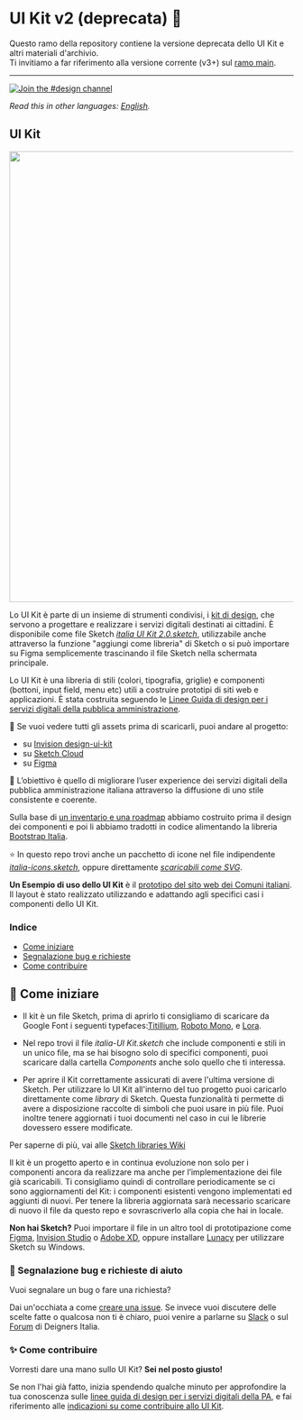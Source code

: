 # UI Kit v2 (deprecata) 🚧 
Questo ramo della repository contiene la versione deprecata dello UI Kit e altri materiali d'archivio.  
Ti invitiamo a far riferimento alla versione corrente (v3+) sul [ramo main](https://github.com/italia/design-ui-kit).  

-----

[![Join the #design channel](https://img.shields.io/badge/Slack%20channel-%23design-blue.svg)](https://developersitalia.slack.com/messages/C7658JRJR/)

*Read this in other languages: [English](README.EN.md).*

## UI Kit

 <img src="INSTRUCTIONS/UI KIT IMG.png" width="800"> 
 
Lo UI Kit è parte di un insieme di strumenti condivisi, i [kit di design](https://designers.italia.it/kit/), che servono a progettare e realizzare i servizi digitali destinati ai cittadini. È disponibile come file Sketch [*italia UI Kit 2.0.sketch*](https://github.com/italia/design-ui-kit/blob/master/italia%20UI%20Kit%202.0.sketch), utilizzabile anche attraverso la funzione "aggiungi come libreria" di Sketch o si può importare su Figma semplicemente trascinando il file Sketch nella schermata principale.

Lo UI Kit è una libreria di stili (colori, tipografia, griglie) e componenti (bottoni, input field, menu etc) utili a costruire prototipi di siti web e applicazioni. È stata costruita seguendo le [Linee Guida di design per i servizi digitali della pubblica amministrazione](https://docs.italia.it/italia/designers-italia/design-linee-guida-docs/it/stabile/).

:eyes: Se vuoi vedere tutti gli assets prima di scaricarli, puoi andare al progetto:

* su [Invision design-ui-kit](https://invis.io/RJFGS2UC3HS)
* su [Sketch Cloud](https://www.sketch.com/s/648c8559-bac6-49c6-88dc-2ef016968fdf)
* su [Figma](https://www.figma.com/file/bLexfydXWzF6ACxFokgzXs/italia-UI-Kit-2.0?node-id=0%3A1)

:dart: L’obiettivo è quello di migliorare l’user experience dei servizi digitali della pubblica amministrazione italiana attraverso la diffusione di uno stile consistente e coerente.

Sulla base di [un inventario e una roadmap](https://docs.google.com/spreadsheets/d/183hI6EBJo3EeiEcQPGZIe3hNN7EerTU5Udk6SkrH2OU/edit#gid=0) abbiamo costruito prima il design dei componenti e poi li abbiamo tradotti in codice alimentando la libreria [Bootstrap Italia](https://italia.github.io/bootstrap-italia/).
  
:star: In questo repo trovi anche un pacchetto di icone nel file indipendente [*italia-icons.sketch*](https://github.com/italia/design-ui-kit/blob/master/icons/italia-icons.sketch), oppure direttamente [*scaricabili come SVG*](https://github.com/italia/design-ui-kit/tree/master/icons/italia_icons_svg).

**Un Esempio di uso dello UI Kit** è il [prototipo del sito web dei Comuni italiani](https://github.com/italia/design-comuni-prototipi). Il layout è stato realizzato utilizzando e adattando agli specifici casi i componenti dello UI Kit. 


### Indice

- [Come iniziare](#come-iniziare)
- [Segnalazione bug e richieste](#segnalazione-bug-e-richieste-di-aiuto)
- [Come contribuire](#come-contribuire)

 ## :blue_book: Come iniziare

* Il kit è un file Sketch, prima di aprirlo ti consigliamo di scaricare da Google Font i seguenti typefaces:[Titillium](https://fonts.google.com/specimen/Titillium+Web), [Roboto Mono](https://fonts.google.com/specimen/Roboto+Mono), e [Lora](https://fonts.google.com/specimen/Lora).
* Nel repo trovi il file *italia-UI Kit.sketch* che include componenti e stili in un unico file, ma se hai bisogno solo di specifici componenti, puoi scaricare dalla cartella *Components* anche solo quello che ti interessa. 

* Per aprire il Kit correttamente assicurati di avere l'ultima versione di Sketch.
Per utilizzare lo UI Kit all'interno del tuo progetto puoi caricarlo direttamente come *library* di Sketch. 
Questa funzionalità ti permette di avere a disposizione raccolte di simboli che puoi usare in più file. Puoi inoltre tenere aggiornati i tuoi documenti nel caso in cui le librerie dovessero essere modificate.

Per saperne di più, vai alle [Sketch libraries Wiki](https://github.com/italia/design-ui-kit/wiki/Sketch-Libraries) 

Il kit è un progetto aperto e in continua evoluzione non solo per i componenti ancora da realizzare ma anche per l’implementazione dei file già scaricabili. Ti consigliamo quindi di controllare periodicamente se ci sono aggiornamenti del Kit: i componenti esistenti vengono implementati ed aggiunti di nuovi. Per tenere la libreria aggiornata sarà necessario scaricare di nuovo il file da questo repo e sovrascriverlo alla copia che hai in locale.

**Non hai Sketch?** Puoi importare il file in un altro tool di prototipazione come [Figma](https://www.figma.com), [Invision Studio](https://www.invisionapp.com/studio) o [Adobe XD](https://www.adobe.com/uk/products/xd.html), oppure installare [Lunacy](https://icons8.it/lunacy) per utilizzare Sketch su Windows.   



### :wrench: Segnalazione bug e richieste di aiuto

Vuoi segnalare un bug o fare una richiesta?

Dai un'occhiata a come [creare una issue](https://github.com/italia/design-ui-kit/blob/master/CONTRIBUTING.md#creare-una-issue). Se invece vuoi discutere delle scelte fatte o qualcosa non ti è chiaro, puoi venire a parlarne su [Slack](https://developersitalia.slack.com/messages/C7658JRJR/) o sul [Forum](https://forum.italia.it/) di Deigners Italia.

### :sparkles: Come contribuire

Vorresti dare una mano sullo UI Kit? **Sei nel posto giusto!**
 
Se non l'hai già fatto, inizia spendendo qualche minuto per approfondire la tua conoscenza sulle
[linee guida di design per i servizi digitali della PA](https://design-italia.readthedocs.io/it/stable/index.html),
e fai riferimento alle [indicazioni su come contribuire allo UI Kit](CONTRIBUTING.md). 
